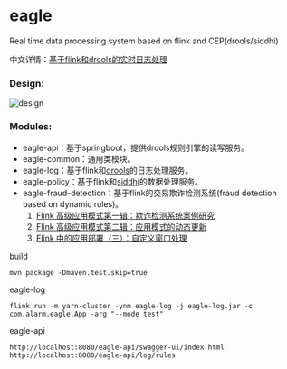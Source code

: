 # eagle
Real time data processing system based on flink and CEP(drools/siddhi) 

中文详情：[基于flink和drools的实时日志处理](https://www.cnblogs.com/luxiaoxun/p/13197981.html)

### Design:
![design](https://github.com/luxiaoxun/eagle/blob/master/picture/eagle-design.png)

### Modules:
* eagle-api：基于springboot，提供drools规则引擎的读写服务。
* eagle-common：通用类模块。
* eagle-log：基于flink和[drools](https://github.com/kiegroup/drools)的日志处理服务。
* eagle-policy：基于flink和[siddhi](https://github.com/siddhi-io/siddhi)的数据处理服务。
* eagle-fraud-detection：基于flink的交易欺诈检测系统(fraud detection based on dynamic rules)。 
    1. [Flink 高级应用模式第一辑：欺诈检测系统案例研究](https://www.infoq.cn/article/dR1m9FfB1gEtvggKvlVX)
    2. [Flink 高级应用模式第二辑：应用模式的动态更新](https://www.infoq.cn/article/KFT2f79afVkNfIy6MRGg)
    3. [Flink 中的应用部署（三）：自定义窗口处理](https://www.infoq.cn/article/3Xiw36wSyK6J9G40jA9F)

build
```
mvn package -Dmaven.test.skip=true
```

eagle-log
```
flink run -m yarn-cluster -ynm eagle-log -j eagle-log.jar -c com.alarm.eagle.App -arg "--mode test" 
```

eagle-api
```
http://localhost:8080/eagle-api/swagger-ui/index.html
http://localhost:8080/eagle-api/log/rules
```
